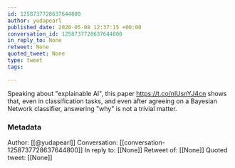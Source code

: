 ```yaml
---
id: 1258737728637644800
author: yudapearl
published_date: 2020-05-08 12:37:15 +00:00
conversation_id: 1258737728637644800
in_reply_to: None
retweet: None
quoted_tweet: None
type: tweet
tags:

---
```


Speaking about "explainable AI", this paper
https://t.co/nlUsnYJ4cn shows that, even in classification tasks, and even after agreeing on a Bayesian Network classifier, answering "why" is not a trivial matter.

### Metadata

Author: [[@yudapearl]]
Conversation: [[conversation-1258737728637644800]]
In reply to: [[None]]
Retweet of: [[None]]
Quoted tweet: [[None]]
